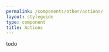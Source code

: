 ```yaml
---
permalink: /components/other/actions/
layout: styleguide
type: component
title: Actions
---
```


todo
